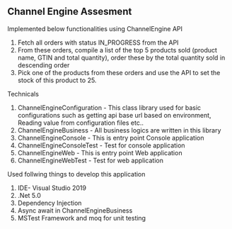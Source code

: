 ## Channel Engine Assesment
Implemented below functionalities using ChannelEngine API
1.	Fetch all orders with status IN_PROGRESS from the API 
2.	From these orders, compile a list of the top 5 products sold (product name, GTIN and total quantity), order these by the total quantity sold in descending order
3.	Pick one of the products from these orders and use the API to set the stock of this product to 25.

Technicals
1. ChannelEngineConfiguration - This class library used for basic configurations such as getting api base url based on environment, Reading value from configuration files etc..
2. ChannelEngineBusiness - All business logics are written in this library 
3. ChannelEngineConsole - This is entry point Console application
4. ChannelEngineConsoleTest - Test for console application
5. ChannelEngineWeb - This is entry point Web application
6. ChannelEngineWebTest - Test for web application

Used follwing things to develop this application
1. IDE- Visual Studio 2019
2. .Net 5.0
3. Dependency Injection
4. Async await in ChannelEngineBusiness
5. MSTest Framework and moq for unit testing
